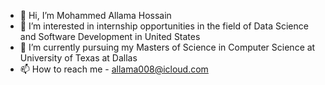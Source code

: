 - 👋 Hi, I’m Mohammed Allama Hossain
- 👀 I’m interested in internship opportunities in the field of Data Science and Software Development in United States
- 🌱 I’m currently pursuing my Masters of Science in Computer Science at University of Texas at Dallas
- 📫 How to reach me - allama008@icloud.com

<!---
allama008/allama008 is a ✨ special ✨ repository because its `README.md` (this file) appears on your GitHub profile.
You can click the Preview link to take a look at your changes.
--->
